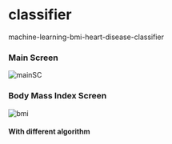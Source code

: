 # classifier
machine-learning-bmi-heart-disease-classifier

### Main Screen
![mainSC](https://github.com/user-attachments/assets/5b758fc7-fe0a-401e-a7ec-61b7f2217cb2)

### Body Mass Index Screen
![bmi](https://github.com/user-attachments/assets/630bef86-5d84-41f8-bf7b-a3845f68b382)

#### With different algorithm


